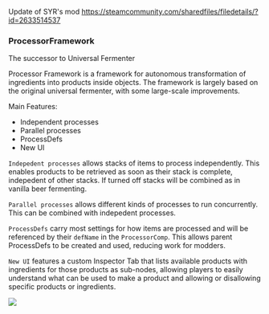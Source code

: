 Update of SYR's mod
https://steamcommunity.com/sharedfiles/filedetails/?id=2633514537

### ProcessorFramework
The successor to Universal Fermenter
 
Processor Framework is a framework for autonomous transformation of ingredients into products inside objects. The framework is largely based on the original universal fermenter, with some large-scale improvements.

Main Features:
* Independent processes
* Parallel processes
* ProcessDefs
* New UI

`Indepedent processes` allows stacks of items to process independently. This enables products to be retrieved as soon as their stack is complete, indepedent of other stacks. If turned off stacks will be combined as in vanilla beer fermenting.

`Parallel processes` allows different kinds of processes to run concurrently. This can be combined with indepedent processes.

`ProcessDefs` carry most settings for how items are processed and will be referenced by their `defName` in the `ProcessorComp`. This allows parent ProcessDefs to be created and used, reducing work for modders.

`New UI` features a custom Inspector Tab that lists available products with ingredients for those products as sub-nodes, allowing players to easily understand what can be used to make a product and allowing or disallowing specific products or ingredients.

![](https://i.imgur.com/PFrs6xH.gif)
